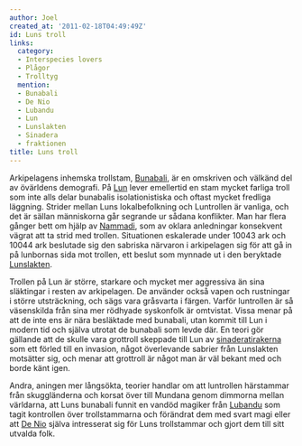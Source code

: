 ```yaml
---
author: Joel
created_at: '2011-02-18T04:49:49Z'
id: Luns troll
links:
  category:
  - Interspecies lovers
  - Plågor
  - Trolltyg
  mention:
  - Bunabali
  - De Nio
  - Lubandu
  - Lun
  - Lunslakten
  - Sinadera
  - fraktionen
title: Luns troll
---
```


Arkipelagens inhemska trollstam, [Bunabali], är en omskriven och välkänd del av övärldens demografi.
På [Lun] lever emellertid en stam mycket farliga troll som inte alls delar bunabalis
isolationistiska och oftast mycket fredliga läggning. Strider mellan Luns lokalbefolkning och
Luntrollen är vanliga, och det är sällan människorna går segrande ur sådana konflikter. Man har
flera gånger bett om hjälp av [Nammadi], som av oklara anledningar konsekvent vägrat att ta strid
med trollen. Situationen eskalerade under 10043 ark och 10044 ark beslutade sig den sabriska
närvaron i arkipelagen sig för att gå in på lunbornas sida mot trollen, ett beslut som mynnade ut i
den beryktade [Lunslakten].

Trollen på Lun är större, starkare och mycket mer aggressiva än sina släktingar i resten av
arkipelagen. De använder också vapen och rustningar i större utsträckning, och sägs vara gråsvarta i
färgen. Varför luntrollen är så väsenskilda från sina mer rödhyade syskonfolk är omtvistat. Vissa
menar på att de inte ens är nära besläktade med bunabali, utan kommit till Lun i modern tid och
själva utrotat de bunabali som levde där. En teori gör gällande att de skulle vara grottroll
skeppade till Lun av [sinaderatirakerna] som ett förled till en invasion, något överlevande sabrier
från Lunslakten motsätter sig, och menar att grottroll är något man är väl bekant med och borde känt
igen.

Andra, aningen mer långsökta, teorier handlar om att luntrollen härstammar från skuggländerna och
korsat över till Mundana genom dimmorna mellan världarna, att Luns bunabali funnit en vandöd magiker
från [Lubandu] som tagit kontrollen över trollstammarna och förändrat dem med svart magi eller att
[De Nio] själva intresserat sig för Luns trollstammar och gjort dem till sitt utvalda folk.

  [Bunabali]: Bunabali
  [Lun]: Lun
  [Nammadi]: fraktionen
  [Lunslakten]: Lunslakten
  [sinaderatirakerna]: Sinadera
  [Lubandu]: Lubandu
  [De Nio]: De_Nio